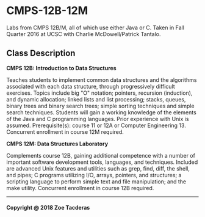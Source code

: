 # CMPS-12B-12M
Labs from CMPS 12B/M, all of which use either Java or C. Taken in Fall Quarter 2016 at UCSC with Charlie McDowell/Patrick Tantalo.

## Class Description
**CMPS 12B: Introduction to Data Structures**

Teaches students to implement common data structures and the algorithms associated with each data structure, through progressively difficult exercises. Topics include big "O" notation; pointers, recursion (induction), and dynamic allocation; linked lists and list processing; stacks, queues, binary trees and binary search trees; simple sorting techniques and simple search techniques. Students will gain a working knowledge of the elements of the Java and C programming languages. Prior experience with Unix is assumed. Prerequisite(s): course 11 or 12A or Computer Engineering 13. Concurrent enrollment in course 12M required.

**CMPS 12M: Data Structures Laboratory**

Complements course 12B, gaining additional competence with a number of important software development tools, languages, and techniques. Included are advanced Unix features and utilities such as grep, find, diff, the shell, and pipes; C programs utilizing I/O, arrays, pointers, and structures; a scripting language to perform simple text and file manipulation; and the make utility. Concurrent enrollment in course 12B required.

________________
#### Copyright @ 2018 Zoe Tacderas
